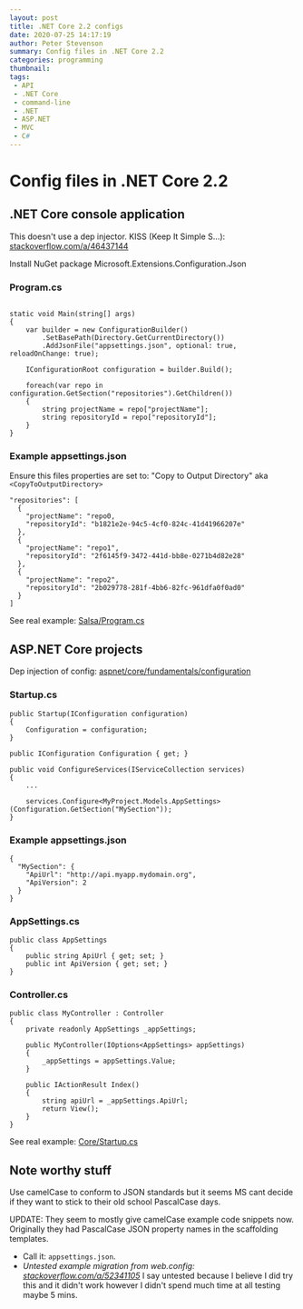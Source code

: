 ```yaml
---
layout: post
title: .NET Core 2.2 configs
date: 2020-07-25 14:17:19
author: Peter Stevenson
summary: Config files in .NET Core 2.2
categories: programming
thumbnail:
tags:
 - API
 - .NET Core
 - command-line
 - .NET
 - ASP.NET
 - MVC
 - C#
---
```


# Config files in .NET Core 2.2

## .NET Core console application

This doesn't use a dep injector. KISS (Keep It Simple S...): [stackoverflow.com/a/46437144](https://stackoverflow.com/a/46437144)

Install NuGet package Microsoft.Extensions.Configuration.Json

### Program.cs

```

static void Main(string[] args)
{
    var builder = new ConfigurationBuilder()
        .SetBasePath(Directory.GetCurrentDirectory())
        .AddJsonFile("appsettings.json", optional: true, reloadOnChange: true);

    IConfigurationRoot configuration = builder.Build();

    foreach(var repo in configuration.GetSection("repositories").GetChildren())
    {
        string projectName = repo["projectName"];
        string repositoryId = repo["repositoryId"];
    }
}
```

### Example appsettings.json

Ensure this files properties are set to: "Copy to Output Directory" aka `<CopyToOutputDirectory>`

```
"repositories": [
  {
    "projectName": "repo0,
    "repositoryId": "b1821e2e-94c5-4cf0-824c-41d41966207e"
  },
  {
    "projectName": "repo1",
    "repositoryId": "2f6145f9-3472-441d-bb8e-0271b4d82e28"
  },
  {
    "projectName": "repo2",
    "repositoryId": "2b029778-281f-4bb6-82fc-961dfa0f0ad0"
  }
]
```

See real example: [Salsa/Program.cs](https://bitbucket.org/2E0PGS/salsa/src/master/Salsa/Program.cs)

## ASP.NET Core projects

Dep injection of config: [aspnet/core/fundamentals/configuration](https://docs.microsoft.com/en-us/aspnet/core/fundamentals/configuration/index?view=aspnetcore-2.2)

### Startup.cs

```
public Startup(IConfiguration configuration)
{
    Configuration = configuration;
}

public IConfiguration Configuration { get; }

public void ConfigureServices(IServiceCollection services)
{
    ...

    services.Configure<MyProject.Models.AppSettings>(Configuration.GetSection("MySection"));
}
```

### Example appsettings.json

```
{
  "MySection": {
    "ApiUrl": "http://api.myapp.mydomain.org",
    "ApiVersion": 2
  }
}
```

### AppSettings.cs

```
public class AppSettings
{
    public string ApiUrl { get; set; }
    public int ApiVersion { get; set; }
}
```

### Controller.cs

```
public class MyController : Controller
{
    private readonly AppSettings _appSettings;

    public MyController(IOptions<AppSettings> appSettings)
    {
        _appSettings = appSettings.Value;
    }

    public IActionResult Index()
    {
        string apiUrl = _appSettings.ApiUrl;
        return View();
    }
}
```

See real example: [Core/Startup.cs](https://bitbucket.org/2E0PGS/core/src/master/Core/Startup.cs)

## Note worthy stuff

Use camelCase to conform to JSON standards but it seems MS cant decide if they want to stick to their old school PascalCase days. 

UPDATE: They seem to mostly give camelCase example code snippets now. Originally they had PascalCase JSON property names in the scaffolding templates.

* Call it: `appsettings.json`.
* _Untested example migration from web.config: [stackoverflow.com/a/52341105](https://stackoverflow.com/a/52341105)_ I say untested because I believe I did try this and it didn't work however I didn't spend much time at all testing maybe 5 mins.
